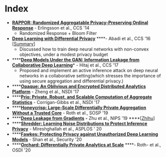 # Index

* [**RAPPOR: Randomized Aggregatable Privacy-Preserving Ordinal Response**](https://static.googleusercontent.com/media/research.google.com/en//pubs/archive/42852.pdf) - Erlingsson et al., CCS '14
  * Randomized Response + Bloom Filter
* [**Deep Learning with Differential Privacy**](https://arxiv.org/pdf/1607.00133.pdf) ****- Abadi et al., CCS '16 \[[Summary](https://xzhu0027.gitbook.io/blog/machine-learning/dl-fl-with-differential-privacy)\]
  * Discussed how to train deep neural networks with non-convex objectives, under a modest privacy budget
* \*\*\*\*[**Deep Models Under the GAN: Information Leakage from Collaborative Deep Learning**](https://arxiv.org/abs/1702.07464)\* - Hitaj et al., CCS '17
  * Proposed and implement an active inference attack on deep neural networks in a collaborative setting\(which stresses the importance of using secure aggregation and differential privacy.\)
* \*\*\*\*[**Opaque: An Oblivious and Encrypted Distributed Analytics Platform**](https://people.eecs.berkeley.edu/~wzheng/opaque.pdf) - Zheng et al., NSDI '17
* \*\*\*\*[**Prio: Private, Robust, and Scalable Computation of Aggregate Statistics**](https://www.usenix.org/system/files/conference/nsdi17/nsdi17-corrigan-gibbs.pdf) - Corrigan-Gibbs et al., NSDI '17
* \*\*\*\*[**Honeycrisp: Large-Scale Differentially Private Aggregation Without a Trusted Core**](https://www.cis.upenn.edu/~ahae/papers/honeycrisp-sosp2019.pdf) - Roth et al., SOSP '19
* \*\*\*\*[**Deep Leakage from Gradients**](https://arxiv.org/abs/1906.08935) **-** Zhu et al., NIPS '19 ****\[[Zhihu](https://www.zhihu.com/question/345365328/answer/930250128)\]
* \*\*\*\*[**Shredder: Learning Noise Distributions to Protect Inference Privacy**](https://dl.acm.org/doi/pdf/10.1145/3373376.3378522) - Mireshghallah et al., ASPLOS ' 20
* \*\*\*\*[**Fawkes: Protecting Privacy against Unauthorized Deep Learning Models**](https://people.cs.uchicago.edu/~ravenben/publications/pdf/fawkes-usenix20.pdf) - Shan et al., Security '20
* \*\*\*\*[**Orchard: Differentially Private Analytics at Scale**](https://www.usenix.org/conference/osdi20/presentation/roth) ****- Roth- et al., OSDI '20







